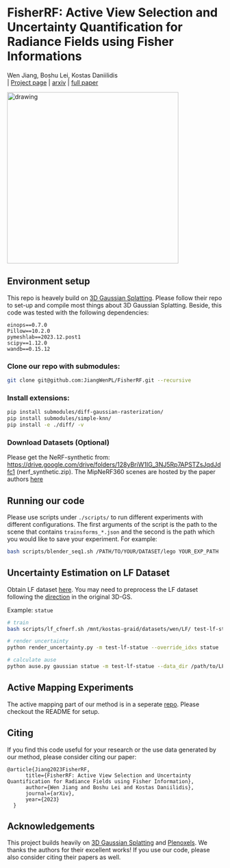 # FisherRF: Active View Selection and Uncertainty Quantification for Radiance Fields using Fisher Informations
Wen Jiang, Boshu Lei, Kostas Daniilidis<br>
| [Project page](https://jiangwenpl.github.io/FisherRF/) | [arxiv](https://arxiv.org/abs/2311.17874) | [full paper](https://arxiv.org/abs/2311.17874) <br>
<!-- ![Teaser image](assets/teaser-cropped.gif) -->
<img src="assets/teaser-cropped.gif" alt="drawing" width="400"/>

## Environment setup
This repo is heavely build on [3D Gaussian Splatting](https://github.com/graphdeco-inria/gaussian-splatting/tree/main). Please follow their repo to set-up and compile most things about 3D Gaussian Splatting. Beside, this code was tested with the following dependencies:

```
einops==0.7.0
Pillow==10.2.0
pymeshlab==2023.12.post1
scipy==1.12.0
wandb==0.15.12
```

### Clone our repo with submodules:
```bash
git clone git@github.com:JiangWenPL/FisherRF.git --recursive
```

### Install extensions:
```bash
pip install submodules/diff-gaussian-rasterization/
pip install submodules/simple-knn/
pip install -e ./diff/ -v
```

### Download Datasets (Optional)
Please get the NeRF-synthetic from: https://drive.google.com/drive/folders/128yBriW1IG_3NJ5Rp7APSTZsJqdJdfc1 (nerf_synthetic.zip).
The MipNeRF360 scenes are hosted by the paper authors [here](https://jonbarron.info/mipnerf360/)

## Running our code

Please use scripts under `./scripts/` to run different experiments with different configurations. The first arguments of the script is the path to the scene that contains `trainsforms_*.json` and the second is the path which you would like to save your experiment. For example:
```bash
bash scripts/blender_seq1.sh /PATH/TO/YOUR/DATASET/lego YOUR_EXP_PATH
```

## Uncertainty Estimation on LF Dataset

Obtain LF dataset [here](https://github.com/poetrywanderer/CF-NeRF?tab=readme-ov-file#data). You may need to preprocess the LF dataset following the [direction](https://github.com/graphdeco-inria/gaussian-splatting/tree/main?tab=readme-ov-file#processing-your-own-scenes) in the original 3D-GS.

Example: `statue`

```bash
# train
bash scripts/lf_cfnerf.sh /mnt/kostas-graid/datasets/wen/LF/ test-lf-statue statue

# render uncertainty
python render_uncertainty.py -m test-lf-statue --override_idxs statue

# calculate ause
python ause.py gaussian statue -m test-lf-statue --data_dir /path/to/LF/dataset
```

## Active Mapping Experiments

The active mapping part of our method is in a seperate [repo](https://github.com/JiangWenPL/FisherRF-active-mapping/). Please checkout the README for setup.

## Citing
If you find this code useful for your research or the use data generated by our method, please consider citing our paper:
```
@article{Jiang2023FisherRF,
      title={FisherRF: Active View Selection and Uncertainty Quantification for Radiance Fields using Fisher Information},
      author={Wen Jiang and Boshu Lei and Kostas Daniilidis},
      journal={arXiv},
      year={2023}
  }
```

## Acknowledgements
This project builds heavily on [3D Gaussian Splatting](https://github.com/graphdeco-inria/gaussian-splatting/tree/main) and [Plenoxels](https://github.com/sxyu/svox2). 
We thanks the authors for their excellent works!
If you use our code, please also consider citing their papers as well.
